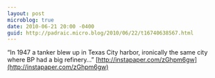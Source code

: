 ```yaml
---
layout: post
microblog: true
date: 2010-06-21 20:00 -0400
guid: http://padraic.micro.blog/2010/06/22/t16740638567.html
---
```

“In 1947 a tanker blew up in Texas City harbor, ironically the same city where BP had a big refinery…” [http://instapaper.com/zGhpm6gw](http://instapaper.com/zGhpm6gw)
